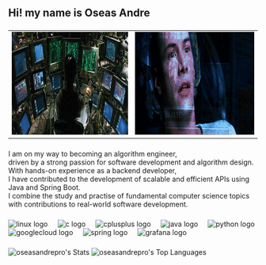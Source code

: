 <h2 align="left">Hi! my name is Oseas Andre</h2>

###

<table border="0">
  <tr><td><img width="390px" height="208px" src="Ezef.gif" /></td><td><img width="400px" height="208px" src="Neo_Matrix-gif.gif" /></tr>
</table>

###

<p align="left">
  I am on my way to becoming an algorithm engineer, <br>
  driven by a strong passion for software development and algorithm design.<br>
  With hands-on experience as a backend developer, <br>
  I have contributed to the development of scalable and efficient APIs using Java and Spring Boot.<br>
  I combine the study and practise of fundamental computer science topics with contributions to real-world software development.
</p>
  
###

###

<div align="left">
  <img src="https://skillicons.dev/icons?i=linux" height="40" alt="linux logo"  />
  <img width="12" />
  <img src="https://cdn.jsdelivr.net/gh/devicons/devicon/icons/c/c-original.svg" height="40" alt="c logo"  />
  <img width="12" />
  <img src="https://cdn.jsdelivr.net/gh/devicons/devicon/icons/cplusplus/cplusplus-original.svg" height="40" alt="cplusplus logo"  />
  <img width="12" />
  <img src="https://cdn.jsdelivr.net/gh/devicons/devicon/icons/java/java-original.svg" height="40" alt="java logo"  />
  <img width="12" />
  <img src="https://cdn.jsdelivr.net/gh/devicons/devicon/icons/python/python-original.svg" height="40" alt="python logo"  />
  <img src="https://cdn.jsdelivr.net/gh/devicons/devicon/icons/googlecloud/googlecloud-original.svg" height="40" alt="googlecloud logo"  />
  <img width="12" />
  <img src="https://cdn.jsdelivr.net/gh/devicons/devicon/icons/spring/spring-original.svg" height="40" alt="spring logo"  />
  <img width="12" />
  <img src="https://cdn.jsdelivr.net/gh/devicons/devicon/icons/grafana/grafana-original.svg" height="40" alt="grafana logo" />
</div>

###

###

![oseasandrepro's Stats](https://github-readme-stats.vercel.app/api?username=oseasandrepro&theme=vue-dark&show_icons=true&hide_border=true&count_private=true)
![oseasandrepro's Top Languages](https://github-readme-stats.vercel.app/api/top-langs/?username=oseasandrepro&theme=vue-dark&show_icons=true&hide_border=true&layout=compact)

###

